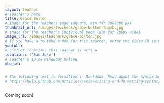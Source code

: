 ```yaml
---
layout: teacher
# Teacher's name
title: Grace Bolton
# Image for the teachers page (square, aim for 300x300 px)
thumbnail_url: /images/teachers/grace-bolton-thumb.jpg
# Image for the teacher's individual page (aim for 700px wide)
image_url: /images/teachers/grace-bolton.jpg
# If you have a youtube video for this teacher, enter the video ID (e.g. qaqiC84uaNg)
youtube:
# List of locations this teacher is active
locations: ['San Jose']
# Teacher's ID on MindBody Online
mbo_id: 


# The following text is formatted in Markdown. Read about the syntax here:
# https://help.github.com/articles/basic-writing-and-formatting-syntax/
---
```


Coming soon!